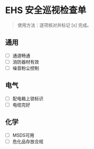 # EHS 安全巡视检查单

> 使用方法：逐项核对并标记 [x] 完成。

## 通用

- [ ] 通道畅通
- [ ] 消防器材有效
- [ ] 噪音粉尘控制

## 电气

- [ ] 配电箱上锁标识
- [ ] 电缆完好

## 化学

- [ ] MSDS可用
- [ ] 危化品存放合规

